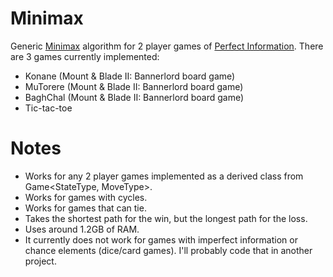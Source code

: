 # Minimax
Generic [Minimax](https://en.wikipedia.org/wiki/Minimax) algorithm for 2 player games of [Perfect Information](https://en.wikipedia.org/wiki/Perfect_information). There are 3 games currently implemented:
- Konane (Mount & Blade II: Bannerlord board game)
- MuTorere (Mount & Blade II: Bannerlord board game)
- BaghChal (Mount & Blade II: Bannerlord board game)
- Tic-tac-toe

# Notes
- Works for any 2 player games implemented as a derived class from Game<StateType, MoveType>.
- Works for games with cycles.
- Works for games that can tie.
- Takes the shortest path for the win, but the longest path for the loss.
- Uses around 1.2GB of RAM.
- It currently does not work for games with imperfect information or chance elements (dice/card games). I'll probably code that in another project.
